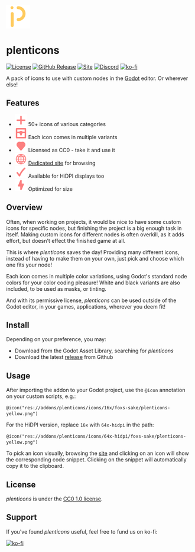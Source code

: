 ![plenticons](./icon.png)

# plenticons

[![License](https://img.shields.io/github/license/foxssake/plenticons)](https://github.com/foxssake/plenticons/blob/main/LICENSE)
[![GitHub Release](https://img.shields.io/github/v/release/foxssake/plenticons)](https://github.com/foxssake/plenticons/releases)
[![Site](https://img.shields.io/badge/Site-github.io-blue)](https://foxssake.github.io/plenticons/)
[![Discord](https://img.shields.io/discord/1253434107656933447?logo=discord&label=Discord)](https://discord.gg/xWGh4GskG5)
[![ko-fi](https://img.shields.io/badge/Support%20on-ko--fi-ff5e5b?logo=ko-fi)](https://ko-fi.com/T6T8WZD0W)

A pack of icons to use with custom nodes in the [Godot] editor. Or wherever else!

## Features

* ![plus](./icons/2d/plus.svg) 50+ icons of various categories
* ![chest](./icons/objects/chest.svg) Each icon comes in multiple variants
* ![heart](./icons/creatures/heart-full.svg) Licensed as CC0 - take it and use it
* ![globe](./icons/objects/globe.svg) [Dedicated site] for browsing
* ![check](./icons/2d/checkmark.svg) Available for HiDPI displays too
* ![lightning](./icons/objects/lightning.svg) Optimized for size

## Overview

Often, when working on projects, it would be nice to have some custom icons for
specific nodes, but finishing the project is a big enough task in itself.
Making custom icons for different nodes is often overkill, as it adds effort,
but doesn't effect the finished game at all.

This is where *plenticons* saves the day! Providing many different icons,
instead of having to make them on your own, just pick and choose which one fits
your node!

Each icon comes in multiple color variations, using Godot's standard node
colors for your color coding pleasure! White and black variants are also
included, to be used as masks, or tinting.

And with its permissive license, *plenticons* can be used outside of the Godot
editor, in your games, applications, wherever you deem fit!

## Install

Depending on your preference, you may:

* Download from the Godot Asset Library, searching for *plenticons*
* Download the latest [release] from Github

## Usage

After importing the addon to your Godot project, use the `@icon` annotation on your custom scripts, e.g.:

```gdscript
@icon("res://addons/plenticons/icons/16x/foxs-sake/plenticons-yellow.png")
```

For the HiDPI version, replace `16x` with `64x-hidpi` in the path:

```gdscript
@icon("res://addons/plenticons/icons/64x-hidpi/foxs-sake/plenticons-yellow.png")
```

To pick an icon visually, browsing the [site] and clicking on an icon will show
the corresponding code snippet. Clicking on the snippet will automatically copy
it to the clipboard.

## License

*plenticons* is under the [CC0 1.0 license](LICENSE).

## Support

If you've found *plenticons* useful, feel free to fund us on ko-fi:

[![ko-fi](https://ko-fi.com/img/githubbutton_sm.svg)](https://ko-fi.com/T6T8WZD0W)

[Dedicated site]: https://foxssake.github.io/plenticons/
[Godot]: https://godotengine.org/
[release]: https://github.com/foxssake/plenticons/releases
[site]: https://foxssake.github.io/plenticons/
